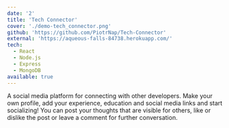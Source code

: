 ```yaml
---
date: '2'
title: 'Tech Connector'
cover: './demo-tech_connector.png'
github: 'https://github.com/PiotrNap/Tech-Connector'
external: 'https://aqueous-falls-84738.herokuapp.com/'
tech:
  - React
  - Node.js
  - Express
  - MongoDB
available: true
---
```


A social media platform for connecting with other developers. Make your own profile, add your experience, education and social media links and start socializing! You can post your thoughts that are visible for others, like or dislike the post or leave a comment for further conversation.

